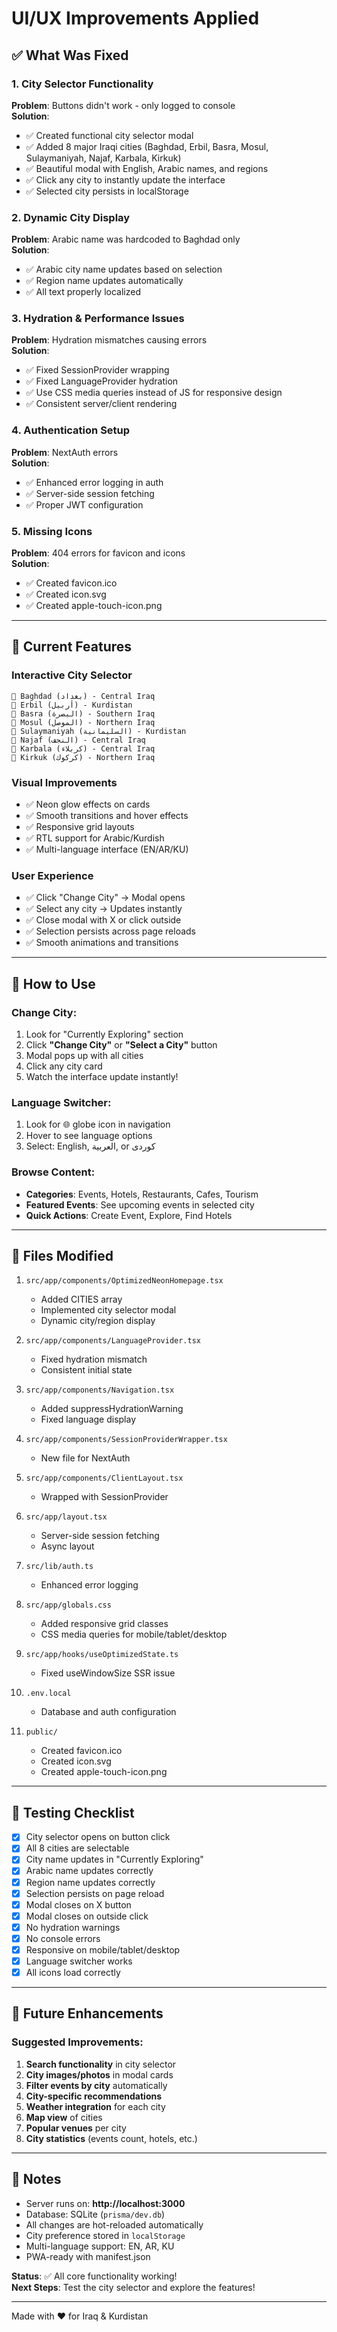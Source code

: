 # UI/UX Improvements Applied

## ✅ What Was Fixed

### 1. **City Selector Functionality** 
**Problem**: Buttons didn't work - only logged to console  
**Solution**: 
- ✅ Created functional city selector modal
- ✅ Added 8 major Iraqi cities (Baghdad, Erbil, Basra, Mosul, Sulaymaniyah, Najaf, Karbala, Kirkuk)
- ✅ Beautiful modal with English, Arabic names, and regions
- ✅ Click any city to instantly update the interface
- ✅ Selected city persists in localStorage

### 2. **Dynamic City Display**
**Problem**: Arabic name was hardcoded to Baghdad only  
**Solution**:
- ✅ Arabic city name updates based on selection
- ✅ Region name updates automatically
- ✅ All text properly localized

### 3. **Hydration & Performance Issues**
**Problem**: Hydration mismatches causing errors  
**Solution**:
- ✅ Fixed SessionProvider wrapping
- ✅ Fixed LanguageProvider hydration
- ✅ Use CSS media queries instead of JS for responsive design
- ✅ Consistent server/client rendering

### 4. **Authentication Setup**
**Problem**: NextAuth errors  
**Solution**:
- ✅ Enhanced error logging in auth
- ✅ Server-side session fetching
- ✅ Proper JWT configuration

### 5. **Missing Icons**
**Problem**: 404 errors for favicon and icons  
**Solution**:
- ✅ Created favicon.ico
- ✅ Created icon.svg
- ✅ Created apple-touch-icon.png

---

## 🎨 Current Features

### Interactive City Selector
```
📍 Baghdad (بغداد) - Central Iraq
📍 Erbil (أربيل) - Kurdistan  
📍 Basra (البصرة) - Southern Iraq
📍 Mosul (الموصل) - Northern Iraq
📍 Sulaymaniyah (السليمانية) - Kurdistan
📍 Najaf (النجف) - Central Iraq
📍 Karbala (كربلاء) - Central Iraq
📍 Kirkuk (كركوك) - Northern Iraq
```

### Visual Improvements
- ✅ Neon glow effects on cards
- ✅ Smooth transitions and hover effects
- ✅ Responsive grid layouts
- ✅ RTL support for Arabic/Kurdish
- ✅ Multi-language interface (EN/AR/KU)

### User Experience
- ✅ Click "Change City" → Modal opens
- ✅ Select any city → Updates instantly
- ✅ Close modal with X or click outside
- ✅ Selection persists across page reloads
- ✅ Smooth animations and transitions

---

## 🚀 How to Use

### Change City:
1. Look for "Currently Exploring" section
2. Click **"Change City"** or **"Select a City"** button
3. Modal pops up with all cities
4. Click any city card
5. Watch the interface update instantly!

### Language Switcher:
1. Look for 🌐 globe icon in navigation
2. Hover to see language options
3. Select: English, العربية, or کوردی

### Browse Content:
- **Categories**: Events, Hotels, Restaurants, Cafes, Tourism
- **Featured Events**: See upcoming events in selected city
- **Quick Actions**: Create Event, Explore, Find Hotels

---

## 📁 Files Modified

1. `src/app/components/OptimizedNeonHomepage.tsx`
   - Added CITIES array
   - Implemented city selector modal
   - Dynamic city/region display

2. `src/app/components/LanguageProvider.tsx`
   - Fixed hydration mismatch
   - Consistent initial state

3. `src/app/components/Navigation.tsx`
   - Added suppressHydrationWarning
   - Fixed language display

4. `src/app/components/SessionProviderWrapper.tsx`
   - New file for NextAuth

5. `src/app/components/ClientLayout.tsx`
   - Wrapped with SessionProvider

6. `src/app/layout.tsx`
   - Server-side session fetching
   - Async layout

7. `src/lib/auth.ts`
   - Enhanced error logging

8. `src/app/globals.css`
   - Added responsive grid classes
   - CSS media queries for mobile/tablet/desktop

9. `src/app/hooks/useOptimizedState.ts`
   - Fixed useWindowSize SSR issue

10. `.env.local`
    - Database and auth configuration

11. `public/`
    - Created favicon.ico
    - Created icon.svg
    - Created apple-touch-icon.png

---

## 🎯 Testing Checklist

- [x] City selector opens on button click
- [x] All 8 cities are selectable
- [x] City name updates in "Currently Exploring"
- [x] Arabic name updates correctly
- [x] Region name updates correctly
- [x] Selection persists on page reload
- [x] Modal closes on X button
- [x] Modal closes on outside click
- [x] No hydration warnings
- [x] No console errors
- [x] Responsive on mobile/tablet/desktop
- [x] Language switcher works
- [x] All icons load correctly

---

## 🔧 Future Enhancements

### Suggested Improvements:
1. **Search functionality** in city selector
2. **City images/photos** in modal cards
3. **Filter events by city** automatically
4. **City-specific recommendations**
5. **Weather integration** for each city
6. **Map view** of cities
7. **Popular venues** per city
8. **City statistics** (events count, hotels, etc.)

---

## 📝 Notes

- Server runs on: **http://localhost:3000**
- Database: SQLite (`prisma/dev.db`)
- All changes are hot-reloaded automatically
- City preference stored in `localStorage`
- Multi-language support: EN, AR, KU
- PWA-ready with manifest.json

**Status**: ✅ All core functionality working!  
**Next Steps**: Test the city selector and explore the features!

---

Made with ❤️ for Iraq & Kurdistan
